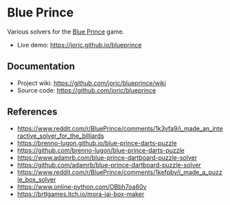 # Blue Prince

Various solvers for the [Blue Prince](https://store.steampowered.com/app/1569580/Blue_Prince/) game.

* Live demo: https://joric.github.io/blueprince

## Documentation

* Project wiki: https://github.com/joric/blueprince/wiki
* Source code: https://github.com/joric/blueprince

## References

* https://www.reddit.com/r/BluePrince/comments/1k3vfa9/i_made_an_interactive_solver_for_the_billiards
* https://brenno-lugon.github.io/blue-prince-darts-puzzle
* https://github.com/brenno-lugon/blue-prince-darts-puzzle
* https://www.adamrb.com/blue-prince-dartboard-puzzle-solver
* https://github.com/adamrb/blue-prince-dartboard-puzzle-solver
* https://www.reddit.com/r/BluePrince/comments/1kefpbv/i_made_a_puzzle_box_solver
* https://www.online-python.com/OBbh7oa60v
* https://brtlgames.itch.io/mora-jai-box-maker

